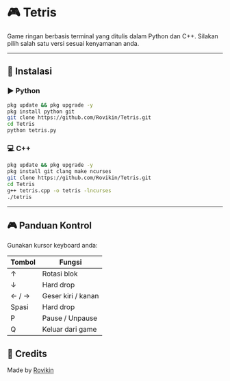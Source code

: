 # 🎮 Tetris

Game ringan berbasis terminal yang ditulis dalam Python dan C++.
Silakan pilih salah satu versi sesuai kenyamanan anda.

---

## 🧪 Instalasi

### ▶️ Python
```bash
pkg update && pkg upgrade -y
pkg install python git
git clone https://github.com/Rovikin/Tetris.git
cd Tetris
python tetris.py
```

### 💻 C++
```bash
pkg update && pkg upgrade -y
pkg install git clang make ncurses
git clone https://github.com/Rovikin/Tetris.git
cd Tetris
g++ tetris.cpp -o tetris -lncurses
./tetris
```

---

## 🎮 Panduan Kontrol

Gunakan kursor keyboard anda:

| Tombol | Fungsi            |
|--------|-------------------|
| ↑      | Rotasi blok       |
| ↓      | Hard drop         |
| ← / →  | Geser kiri / kanan|
| Spasi  | Hard drop         |
| P      | Pause / Unpause   |
| Q      | Keluar dari game  |


## 🚀 Credits

Made by [Rovikin](https://github.com/Rovikin)
